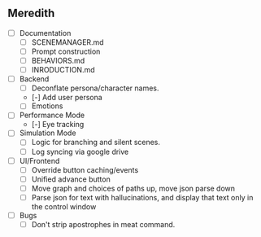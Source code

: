 ## Meredith


- [ ] Documentation
    - [ ] SCENEMANAGER.md
    - [ ] Prompt construction
    - [ ] BEHAVIORS.md
    - [ ] INRODUCTION.md
- [ ] Backend
    - [ ] Deconflate persona/character names.
    - [-] Add user persona
    - [ ] Emotions
- [ ] Performance Mode
    - [-] Eye tracking
- [ ] Simulation Mode
    - [ ] Logic for branching and silent scenes.
    - [ ] Log syncing via google drive
- [ ] UI/Frontend
    - [ ] Override button caching/events
    - [ ] Unified advance button
    - [ ] Move graph and choices of paths up, move json parse down
    - [ ] Parse json for text with hallucinations, and display that text only in the control window
- [ ] Bugs
    - [ ] Don't strip apostrophes in meat command.
